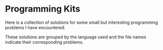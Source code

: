 # Programming Kits

Here is a collection of solutions for some small but interesting programming problems I have encountered.

These solutions are grouped by the language used and the file names indicate their corresponding problems.
